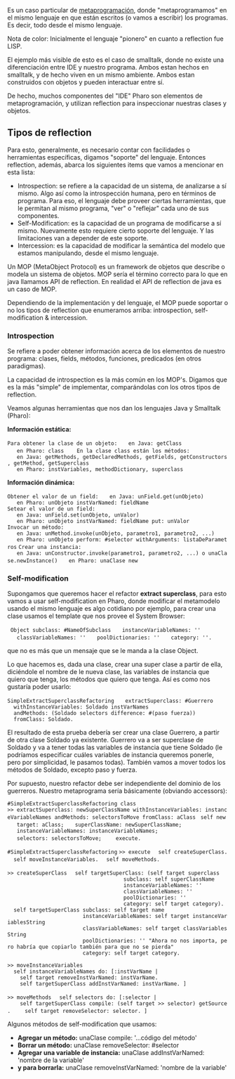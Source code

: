 Es un caso particular de [metaprogramación](metaprogramacion.html), donde "metaprogramamos" en el mismo lenguaje en que están escritos (o vamos a escribir) los programas. Es decir, todo desde el mismo lenguaje.

Nota de color: Inicialmente el lenguaje "pionero" en cuanto a reflection fue LISP.

El ejemplo más visible de esto es el caso de smalltalk, donde no existe una diferenciación entre IDE y nuestro programa. Ambos estan hechos en smalltalk, y de hecho viven en un mismo ambiente. Ambos estan construidos con objetos y pueden interactuar entre sí.

De hecho, muchos componentes del "IDE" Pharo son elementos de metaprogramación, y utilizan reflection para inspeccionar nuestras clases y objetos.

Tipos de reflection
-------------------

Para esto, generalmente, es necesario contar con facilidades o herramientas específicas, digamos "soporte" del lenguaje. Entonces reflection, además, abarca los siguientes items que vamos a mencionar en esta lista:

-   Introspection: se refiere a la capacidad de un sistema, de analizarse a sí mismo. Algo así como la introspección humana, pero en términos de programa. Para eso, el lenguaje debe proveer ciertas herramientas, que le permitan al mismo programa, "ver" o "reflejar" cada uno de sus componentes.
-   Self-Modification: es la capacidad de un programa de modificarse a sí mismo. Nuevamente esto requiere cierto soporte del lenguaje. Y las limitaciones van a depender de este soporte.
-   Intercession: es la capacidad de modificar la semántica del modelo que estamos manipulando, desde el mismo lenguaje.

Un MOP (MetaObject Protocol) es un framework de objetos que describe o modela un sistema de objetos. MOP sería el término correcto para lo que en java llamamos API de reflection. En realidad el API de reflection de java es un caso de MOP.

Dependiendo de la implementación y del lenguaje, el MOP puede soportar o no los tipos de reflection que enumeramos arriba: introspection, self-modification & intercession.

### Introspection

Se refiere a poder obtener información acerca de los elementos de nuestro programa: clases, fields, métodos, funciones, predicados (en otros paradigmas).

La capacidad de introspection es la más común en los MOP's. Digamos que es la más "simple" de implementar, comparándolas con los otros tipos de reflection.

Veamos algunas herramientas que nos dan los lenguajes Java y Smalltalk (Pharo):

**Información estática:**

`Para obtener la clase de un objeto:`
`   en Java: getClass`
`   en Pharo: class`
`   `
`En la clase class están los métodos:`
`   en Java: getMethods, getDeclaredMethods, getFields, getConstructors, getMethod, getSuperclass`
`   en Pharo: instVariables, methodDictionary, superclass`

**Información dinámica:**

`Obtener el valor de un field:`
`   en Java: unField.get(unObjeto)`
`   en Pharo: unObjeto instVarNamed: fieldName`
`Setear el valor de un field:`
`   en Java: unField.set(unObjeto, unValor)`
`   en Pharo: unObjeto instVarNamed: fieldName put: unValor`
`Invocar un método:`
`   en Java: unMethod.invoke(unObjeto, parametro1, parametro2, ...)`
`   en Pharo: unObjeto perform: #selector withArguments: listaDeParametros`
`Crear una instancia:`
`   en Java: unConstructor.invoke(parametro1, parametro2, ...) o unaClase.newInstance()`
`   en Pharo: unaClase new    `

### Self-modification

Supongamos que queremos hacer el refactor **extract superclass**, para esto vamos a usar self-modification en Pharo, donde modificar el metamodelo usando el mismo lenguaje es algo cotidiano por ejemplo, para crear una clase usamos el template que nos provee el System Browser:

` Object subclass: #NameOfSubclass`
`   instanceVariableNames: ''`
`   classVariableNames: ''`
`   poolDictionaries: ''`
`   category: ''.`

que no es más que un mensaje que se le manda a la clase Object.

Lo que hacemos es, dada una clase, crear una super clase a partir de ella, diciéndole el nombre de le nueva clase, las variables de instancia que quiero que tenga, los métodos que quiero que tenga. Así es como nos gustaría poder usarlo:

`SimpleExtractSuperclassRefactoring `
`  extractSuperclass: #Guerrero`
`  withInstanceVariables: Soldado instVarNames`
`  andMethods: (Soldado selectors difference: #(paso fuerza))`
`  fromClass: Soldado.`

El resultado de esta prueba debería ser crear una clase Guerrero, a partir de otra clase Soldado ya existente. Guerrero va a ser superclase de Soldado y va a tener todas las variables de instancia que tiene Soldado (le podríamos especificar cuáles variables de instancia queremos ponerle, pero por simplicidad, le pasamos todas). También vamos a mover todos los métodos de Soldado, excepto paso y fuerza.

Por supuesto, nuestro refactor debe ser independiente del dominio de los guerreros. Nuestro metaprograma sería básicamente (obviando accessors):

`#SimpleExtractSuperclassRefactoring class`
`>> extractSuperclass: newSuperClassName withInstanceVariables: instanceVariableNames andMethods: selectorsToMove fromClass: aClass`
` self new`
`   target: aClass;`
`   superClassName: newSuperClassName;`
`   instanceVariableNames: instanceVariableNames;`
`   selectors: selectorsToMove; `
`   execute.`

`#SimpleExtractSuperclassRefactoring`
`>> execute`
`  self createSuperClass.`
`  self moveInstanceVariables.`
`  self moveMethods.`

`>> createSuperClass`
`  self targetSuperClass: (self target superclass`
`                                     subclass: self superClassName`
`                                     instanceVariableNames: ''`
`                                     classVariableNames: ''`
`                                     poolDictionaries: ''`
`                                     category: self target category).`
`  self targetSuperClass subclass: self target name`
`                        instanceVariableNames: self target instanceVariablesString`
`                        classVariableNames: self target classVariablesString`
`                        poolDictionaries: '' "Ahora no nos importa, pero habría que copiarlo también para que no se pierda"`
`                        category: self target category.`

`>> moveInstanceVariables`
`  self instanceVariableNames do: [:instVarName |`
`    self target removeInstVarNamed: instVarName.`
`    self targetSuperClass addInstVarNamed: instVarName. ]`

`>> moveMethods`
`  self selectors do: [:selector |`
`    self targetSuperClass compile: (self target >> selector) getSource.`
`    self target removeSelector: selector. ]`
` `

Algunos métodos de self-modification que usamos:

-   **Agregar un método:** unaClase compile: '...código del método'
-   **Borrar un método:** unaClase removeSelector: \#selector
-   **Agregar una variable de instancia:** unaClase addInstVarNamed: 'nombre de la variable'
-   **y para borrarla:** unaClase removeInstVarNamed: 'nombre de la variable'

